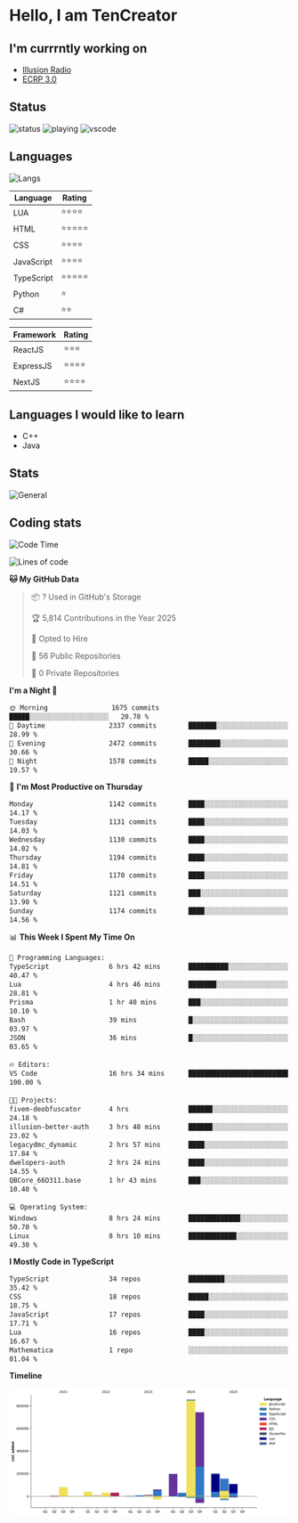 # Hello, I am TenCreator

## I'm currrntly working on
- [Illusion Radio](https://illusionradio.co.uk/)
- [ECRP 3.0](http://github.com/Emerald-Coast-Roleplay/)

## Status
![status](https://api.statusbadges.me/badge/status/518334475038359555?simple=true&style=for-the-badge)
![playing](https://api.statusbadges.me/badge/playing/518334475038359555?style=for-the-badge)
![vscode](https://api.statusbadges.me/badge/vscode/518334475038359555?style=for-the-badge)

## Languages
![Langs](https://github-readme-stats.vercel.app/api/top-langs/?username=tencreator&layout=compact&theme=radical)


|Language|Rating|
|--------|------|
|LUA|⭐️⭐️⭐️⭐️|
|HTML|⭐️⭐️⭐️⭐️⭐️|
|CSS|⭐️⭐️⭐️⭐️|
|JavaScript|⭐️⭐️⭐️⭐️|
|TypeScript|⭐️⭐️⭐️⭐️⭐️|
|Python|⭐️|
|C#|⭐️⭐️ |

|Framework|Rating|
|--------|------|
|ReactJS|⭐️⭐️⭐|
|ExpressJS|⭐️⭐️⭐️⭐️|
|NextJS|⭐️⭐️⭐⭐️|

## Languages I would like to learn
- C++
- Java

## Stats
![General](https://github-readme-stats.vercel.app/api?username=tencreator&show_icons=true&theme=radical)

## Coding stats

<!--START_SECTION:waka-->
![Code Time](http://img.shields.io/badge/Code%20Time-730%20hrs%2054%20mins-blue)

![Lines of code](https://img.shields.io/badge/From%20Hello%20World%20I%27ve%20Written-2.5%20million%20lines%20of%20code-blue)

**🐱 My GitHub Data** 

> 📦 ? Used in GitHub's Storage 
 > 
> 🏆 5,814 Contributions in the Year 2025
 > 
> 💼 Opted to Hire
 > 
> 📜 56 Public Repositories 
 > 
> 🔑 0 Private Repositories 
 > 
**I'm a Night 🦉** 

```text
🌞 Morning                1675 commits        █████░░░░░░░░░░░░░░░░░░░░   20.78 % 
🌆 Daytime                2337 commits        ███████░░░░░░░░░░░░░░░░░░   28.99 % 
🌃 Evening                2472 commits        ████████░░░░░░░░░░░░░░░░░   30.66 % 
🌙 Night                  1578 commits        █████░░░░░░░░░░░░░░░░░░░░   19.57 % 
```
📅 **I'm Most Productive on Thursday** 

```text
Monday                   1142 commits        ████░░░░░░░░░░░░░░░░░░░░░   14.17 % 
Tuesday                  1131 commits        ████░░░░░░░░░░░░░░░░░░░░░   14.03 % 
Wednesday                1130 commits        ████░░░░░░░░░░░░░░░░░░░░░   14.02 % 
Thursday                 1194 commits        ████░░░░░░░░░░░░░░░░░░░░░   14.81 % 
Friday                   1170 commits        ████░░░░░░░░░░░░░░░░░░░░░   14.51 % 
Saturday                 1121 commits        ███░░░░░░░░░░░░░░░░░░░░░░   13.90 % 
Sunday                   1174 commits        ████░░░░░░░░░░░░░░░░░░░░░   14.56 % 
```


📊 **This Week I Spent My Time On** 

```text
💬 Programming Languages: 
TypeScript               6 hrs 42 mins       ██████████░░░░░░░░░░░░░░░   40.47 % 
Lua                      4 hrs 46 mins       ███████░░░░░░░░░░░░░░░░░░   28.81 % 
Prisma                   1 hr 40 mins        ███░░░░░░░░░░░░░░░░░░░░░░   10.10 % 
Bash                     39 mins             █░░░░░░░░░░░░░░░░░░░░░░░░   03.97 % 
JSON                     36 mins             █░░░░░░░░░░░░░░░░░░░░░░░░   03.65 % 

🔥 Editors: 
VS Code                  16 hrs 34 mins      █████████████████████████   100.00 % 

🐱‍💻 Projects: 
fivem-deobfuscator       4 hrs               ██████░░░░░░░░░░░░░░░░░░░   24.18 % 
illusion-better-auth     3 hrs 48 mins       ██████░░░░░░░░░░░░░░░░░░░   23.02 % 
legacydmc_dynamic        2 hrs 57 mins       ████░░░░░░░░░░░░░░░░░░░░░   17.84 % 
dwelopers-auth           2 hrs 24 mins       ████░░░░░░░░░░░░░░░░░░░░░   14.55 % 
QBCore_66D311.base       1 hr 43 mins        ███░░░░░░░░░░░░░░░░░░░░░░   10.40 % 

💻 Operating System: 
Windows                  8 hrs 24 mins       █████████████░░░░░░░░░░░░   50.70 % 
Linux                    8 hrs 10 mins       ████████████░░░░░░░░░░░░░   49.30 % 
```

**I Mostly Code in TypeScript** 

```text
TypeScript               34 repos            █████████░░░░░░░░░░░░░░░░   35.42 % 
CSS                      18 repos            █████░░░░░░░░░░░░░░░░░░░░   18.75 % 
JavaScript               17 repos            ████░░░░░░░░░░░░░░░░░░░░░   17.71 % 
Lua                      16 repos            ████░░░░░░░░░░░░░░░░░░░░░   16.67 % 
Mathematica              1 repo              ░░░░░░░░░░░░░░░░░░░░░░░░░   01.04 % 
```



**Timeline**

![Lines of Code chart](https://raw.githubusercontent.com/tencreator/tencreator/main/assets/bar_graph.png)


<!--END_SECTION:waka-->
